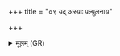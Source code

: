 +++
title = "०९ यद् अस्याः पल्पुलनाय"

+++
<details><summary>मूलम् (GR)</summary>

यद् अस्याः पल्पुलनाय  
शकृद् दासी समस्यति । +++(Bhatt. sa(⟨ śa)kṛd)+++  
ततो ऽपिरूपं जायते  
तस्माद् अव्येष्यद् एनसः ॥
</details>